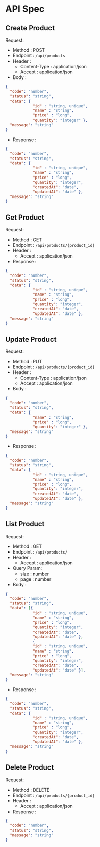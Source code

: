 # API Spec

## Create Product
Request: 
- Method : POST
- Endpoint : `/api/products`
- Header : 
    - Content-Type : application/json
    - Accept : application/json
- Body : 

``` json
{ 
  "code": "number",
  "status": "string",
  "data": { 
            "id" : "string, unique",
            "name" : "string",
            "price" : "long",
            "quantity": "integer" },
  "message": "string"
}
```

- Response :
``` json
{
  "code": "number",
  "status": "string",
  "data": { 
            "id" : "string, unique",
            "name" : "string",
            "price" : "long",
            "quantity": "integer",
            "createdAt": "date",
            "updatedAt": "date" },
  "message": "string"
}
```

## Get Product
Request: 
- Method : GET
- Endpoint : `/api/products/{product_id}`
- Header : 
    - Accept : application/json
- Response :
``` json
{ 
  "code": "number",
  "status": "string",
  "data": { 
            "id" : "string, unique",
            "name" : "string",
            "price" : "long",
            "quantity": "integer",
            "createdAt": "date",
            "updatedAt": "date" },
  "message": "string"
}
```

## Update Product
Request: 
- Method : PUT
- Endpoint : `/api/products/{product_id}`
- Header : 
    - Content-Type : application/json
    - Accept : application/json
- Body : 

``` json
{
  "code": "number",
  "status": "string",
  "data": { 
            "name" : "string",
            "price" : "long",
            "quantity": "integer" },
  "message": "string"
}
```

- Response :
``` json
{ 
  "code": "number",
  "status": "string",
  "data": { 
            "id" : "string, unique",
            "name" : "string",
            "price" : "long",
            "quantity": "integer",
            "createdAt": "date",
            "updatedAt": "date" },
  "message": "string"
}
```

## List Product
Request: 
- Method : GET
- Endpoint : `/api/products/`
- Header : 
    - Accept : application/json
- Query Param:
    - size : number 
    - page : number
- Body : 
``` json
{ 
  "code": "number",
  "status": "string",
  "data": [{ 
            "id" : "string, unique",
            "name" : "string",
            "price" : "long",
            "quantity": "integer",
            "createdAt": "date",
            "updatedAt": "date" },
            { 
            "id" : "string, unique",
            "name" : "string",
            "price" : "long",
            "quantity": "integer",
            "createdAt": "date",
            "updatedAt": "date" }],
  "message": "string"
}
```

- Response :
``` json
{ 
  "code": "number",
  "status": "string",
  "data": { 
            "id" : "string, unique",
            "name" : "string",
            "price" : "long",
            "quantity": "integer",
            "createdAt": "date",
            "updatedAt": "date" },
  "message": "string"
}
```

## Delete Product
Request: 
- Method : DELETE
- Endpoint : `/api/products/{product_id}`
- Header : 
    - Accept : application/json
- Response :
``` json
{ 
  "code": "number",
  "status": "string",
  "message": "string"
}
```
